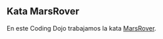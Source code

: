 Kata MarsRover
-------------

En este Coding Dojo trabajamos la kata [MarsRover](http://amirrajan.net/Blog/code-katas-mars-rover/#sthash.5r96OMl3.dpuf).
